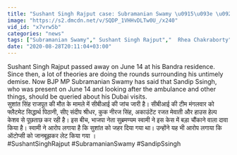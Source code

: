 ```yaml
---
title: "Sushant Singh Rajput case: Subramanian Swamy \u0915\u093e \u0926\u093e\u0935\u093e Autopsy \u092e\u0947\u0902 \u0907\u0938 \u0935\u091c\u0939 \u0938\u0947 \u0915\u0940 \u0926\u0947\u0930\u0940 \u0964 \u0935\u0928\u0907\u0902\u0921\u093f\u092f\u093e \u0939\u093f\u0902\u0926\u0940"
image: "https://s2.dmcdn.net/v/SQDP_1VHHvDLTw0U_/x240"
vid_id: "x7vrw5b"
categories: "news"
tags: ["Subramanian Swamy"," Sushant Singh Rajput","  Rhea Chakraborty"]
date: "2020-08-28T20:11:04+03:00"
---
```

Sushant Singh Rajput passed away on June 14 at his Bandra residence. Since then, a lot of theories are doing the rounds surrounding his untimely demise. Now BJP MP Subramanian Swamy has said that Sandip Ssingh, who was present on June 14 and looking after the ambulance and other things, should be queried about his Dubai visits.    <br>सुशांत सिंह राजपूत की मौत के मामले में सीबीआई की जांच जारी है। सीबीआई की टीम मंगलवार को फ्लैटमेट सिद्धार्थ पिठानी, सीए संदीप श्रीधर, कुक नीरज सिंह, अकाउंटेंट रजत मेवाती और हाउस हेल्प केशव से पूछताछ कर रही है। इस बीच, भाजपा नेता सुब्रमण्यम स्वामी ने इस केस में बड़ा चौंकाने वाला दावा किया है। स्वामी ने आरोप लगाया है कि सुशांत को जहर दिया गया था। उन्होंने यह भी आरोप लगाया कि ऑटोप्सी को जानबूझकर लेट किया गया ।    <br>#SushantSinghRajput #SubramanianSwamy #SandipSsingh
